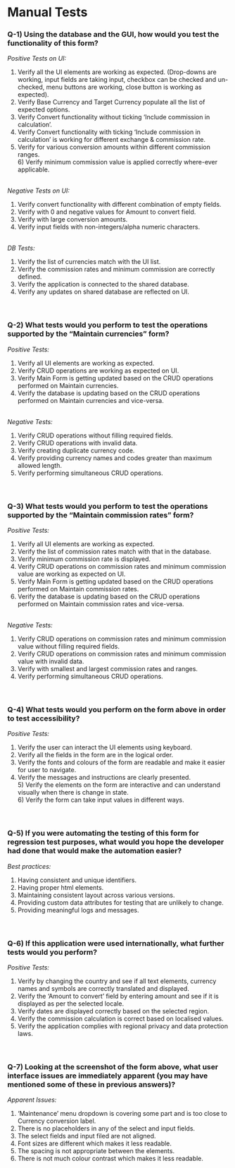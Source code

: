 # Manual Tests

### Q-1) Using the database and the GUI, how would you test the functionality of this form?

<em>Positive Tests on UI:</em><br>

1. Verify all the UI elements are working as expected. (Drop-downs are working, input fields are taking input, checkbox can be checked and un-checked, menu buttons are working, close button is working as expected).<br>
2. Verify Base Currency and Target Currency populate all the list of expected options.<br>
3. Verify Convert functionality without ticking ‘Include commission in calculation’.<br>
4. Verify Convert functionality with ticking ‘Include commission in calculation’ is working for different exchange & commission rate.<br>
5. Verify for various conversion amounts within different commission ranges.<br> 6) Verify minimum commission value is applied correctly where-ever applicable.<br><br>

<em>Negative Tests on UI:</em><br>

1. Verify convert functionality with different combination of empty fields.<br>
2. Verify with 0 and negative values for Amount to convert field.<br>
3. Verify with large conversion amounts.<br>
4. Verify input fields with non-integers/alpha numeric characters.<br><br>

<em>DB Tests:</em><br>

1. Verify the list of currencies match with the UI list.<br>
2. Verify the commission rates and minimum commission are correctly defined.<br>
3. Verify the application is connected to the shared database.<br>
4. Verify any updates on shared database are reflected on UI.<br><br><br>

### Q-2) What tests would you perform to test the operations supported by the “Maintain currencies” form?

<em>Positive Tests:</em><br>

1. Verify all UI elements are working as expected.<br>
2. Verify CRUD operations are working as expected on UI.<br>
3. Verify Main Form is getting updated based on the CRUD operations performed on Maintain currencies.<br>
4. Verify the database is updating based on the CRUD operations performed on Maintain currencies and vice-versa.<br><br>

<em>Negative Tests:</em><br>

1. Verify CRUD operations without filling required fields.<br>
2. Verify CRUD operations with invalid data.<br>
3. Verify creating duplicate currency code.<br>
4. Verify providing currency names and codes greater than maximum allowed length.<br>
5. Verify performing simultaneous CRUD operations.<br><br><br>

### Q-3) What tests would you perform to test the operations supported by the “Maintain commission rates” form?

<em>Positive Tests:</em><br>

1. Verify all UI elements are working as expected.<br>
2. Verify the list of commission rates match with that in the database.<br>
3. Verify minimum commission rate is displayed.<br>
4. Verify CRUD operations on commission rates and minimum commission value are working as expected on UI.<br>
5. Verify Main Form is getting updated based on the CRUD operations performed on Maintain commission rates.<br>
6. Verify the database is updating based on the CRUD operations performed on Maintain commission rates and vice-versa.<br><br>

<em>Negative Tests:</em><br>

1. Verify CRUD operations on commission rates and minimum commission value without filling required fields.<br>
2. Verify CRUD operations on commission rates and minimum commission value with invalid data.<br>
3. Verify with smallest and largest commission rates and ranges.<br>
4. Verify performing simultaneous CRUD operations.<br><br><br>

### Q-4) What tests would you perform on the form above in order to test accessibility?

<em>Positive Tests:</em><br>

1. Verify the user can interact the UI elements using keyboard.<br>
2. Verify all the fields in the form are in the logical order.<br>
3. Verify the fonts and colours of the form are readable and make it easier for user to navigate.<br>
4. Verify the messages and instructions are clearly presented.<br> 5) Verify the elements on the form are interactive and can understand visually when there is change in state.<br> 6) Verify the form can take input values in different ways.<br><br><br>

### Q-5) If you were automating the testing of this form for regression test purposes, what would you hope the developer had done that would make the automation easier?

<em>Best practices:</em><br>

1. Having consistent and unique identifiers.<br>
2. Having proper html elements.<br>
3. Maintaining consistent layout across various versions.<br>
4. Providing custom data attributes for testing that are unlikely to change.<br>
5. Providing meaningful logs and messages.<br><br><br>

### Q-6) If this application were used internationally, what further tests would you perform?

<em>Positive Tests:</em><br>

1. Verify by changing the country and see if all text elements, currency names and symbols are correctly translated and displayed.<br>
2. Verify the ‘Amount to convert’ field by entering amount and see if it is displayed as per the selected locale.<br>
3. Verify dates are displayed correctly based on the selected region.<br>
4. Verify the commission calculation is correct based on localised values.<br>
5. Verify the application complies with regional privacy and data protection laws.<br><br><br>

### Q-7) Looking at the screenshot of the form above, what user interface issues are immediately apparent (you may have mentioned some of these in previous answers)?

<em>Apparent Issues:</em><br>

1. ‘Maintenance’ menu dropdown is covering some part and is too close to Currency conversion label.<br>
2. There is no placeholders in any of the select and input fields.<br>
3. The select fields and input filed are not aligned.<br>
4. Font sizes are different which makes it less readable.<br>
5. The spacing is not appropriate between the elements.<br>
6. There is not much colour contrast which makes it less readable.<br>
